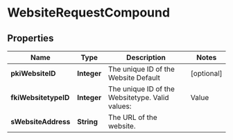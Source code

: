 

# WebsiteRequestCompound

## Properties

Name | Type | Description | Notes
------------ | ------------- | ------------- | -------------
**pkiWebsiteID** | **Integer** | The unique ID of the Website Default |  [optional]
**fkiWebsitetypeID** | **Integer** | The unique ID of the Websitetype.  Valid values:  |Value|Description| |-|-| |1|Website| |2|Twitter| |3|Facebook| |4|Survey| | 
**sWebsiteAddress** | **String** | The URL of the website. | 




